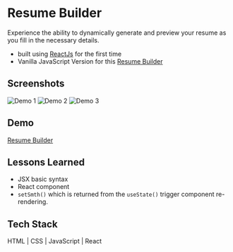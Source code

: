 # Resume Builder

Experience the ability to dynamically generate and preview your resume as you fill in the necessary details.

- built using [ReactJs](https://react.dev/) for the first time
- Vanilla JavaScript Version for this [Resume Builder](https://github.com/iamwaiyanminhtet/resume-builder-vanilla-js)

## Screenshots

![Demo 1](src/assets/screenshot-1.png)
![Demo 2](src/assets/screenshot-2.png)
![Demo 3](src/assets/screenshot-3.png)

## Demo
[Resume Builder](https://iamwaiyanminhtet-resume-builder.netlify.app/)

## Lessons Learned
- JSX basic syntax
- React component
- `setSmth()` which is returned from the `useState()` trigger component re-rendering.

## Tech Stack

HTML | CSS | JavaScript | React
